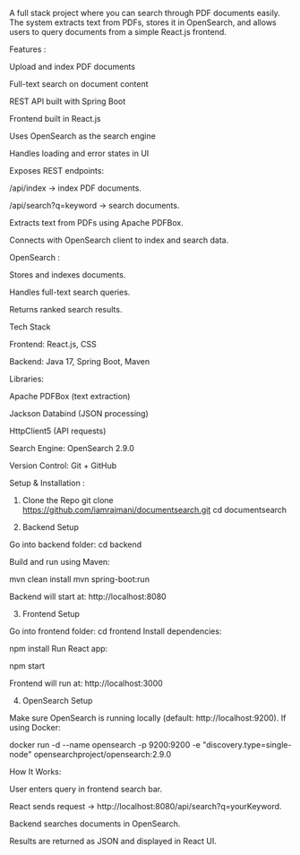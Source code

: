 A full stack project where you can search through PDF documents easily. The system extracts text from PDFs, stores it in OpenSearch, and allows users to query documents from a simple React.js frontend.

 Features :

Upload and index PDF documents

Full-text search on document content

REST API built with Spring Boot

Frontend built in React.js

Uses OpenSearch as the search engine

Handles loading and error states in UI


Exposes REST endpoints:

/api/index → index PDF documents.

/api/search?q=keyword → search documents.

Extracts text from PDFs using Apache PDFBox.

Connects with OpenSearch client to index and search data.


OpenSearch :

Stores and indexes documents.

Handles full-text search queries.

Returns ranked search results.


Tech Stack

Frontend: React.js, CSS

Backend: Java 17, Spring Boot, Maven


Libraries:

Apache PDFBox (text extraction)

Jackson Databind (JSON processing)

HttpClient5 (API requests)

Search Engine: OpenSearch 2.9.0

Version Control: Git + GitHub

Setup & Installation :

1. Clone the Repo
git clone https://github.com/iamrajmani/documentsearch.git
cd documentsearch

2. Backend Setup
   
Go into backend folder:
cd backend

Build and run using Maven:

mvn clean install
mvn spring-boot:run

Backend will start at:
http://localhost:8080

3. Frontend Setup

Go into frontend folder:
cd frontend
Install dependencies:

npm install
Run React app:

npm start

Frontend will run at:
http://localhost:3000

4. OpenSearch Setup

Make sure OpenSearch is running locally (default: http://localhost:9200).
If using Docker:

docker run -d --name opensearch -p 9200:9200 -e "discovery.type=single-node" opensearchproject/opensearch:2.9.0



 How It Works: 

User enters query in frontend search bar.

React sends request → http://localhost:8080/api/search?q=yourKeyword.

Backend searches documents in OpenSearch.

Results are returned as JSON and displayed in React UI.
